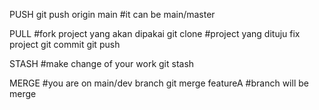 PUSH
git push origin main  #it can be main/master

PULL
#fork project yang akan dipakai 
git clone #project yang dituju
fix project
git commit
git push

STASH
#make change of your work
git stash

MERGE
#you are on main/dev branch
git merge featureA #branch will be merge